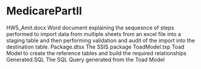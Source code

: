 # MedicarePartII
HW5_Amit.docx Word document explaining the sequesnce of steps performed to import data from multiple sheets from an excel file into a staging table and then performing validation and audit of the import into the destination table.
Package.dtsx The SSIS package 
ToadModel.txp Toad Model to create the reference tables and build the required relationships 
Generated.SQL The SQL Query generated from the Toad Model

